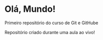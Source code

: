 # Olá, Mundo!
 Primeiro repositório do curso de Git e GitHube

 Repositório criado durante uma aula ao vivo!
